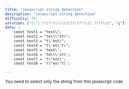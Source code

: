 ```yaml
---
title: "Javascript string detection"
description: "Javascript string detection"
difficulty: 70
solution: ["(\"|')((?:\\\\\\1|(?:(?!\\1).))*)\\1", "g"]
data: |
    const test1 = "test\";
    const test2 = "te\\\"st\";
    const test3 = "t\'est\";
    const test4 = "t\'es\'t\";
    const test5 = 'test\';
    const test6 = 'te\\\'st\';
    const test7 = 't\"est\';
    const test8 = 't\"es\"t\';

---
```


You need to select only the string from this javascript code